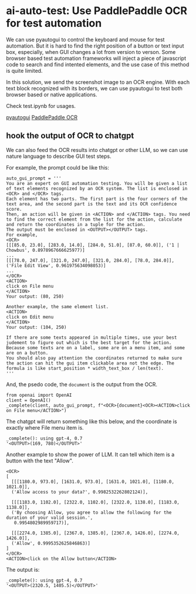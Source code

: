 # ai-auto-test: Use PaddlePaddle OCR for test automation

We can use pyautogui to control the keyboard and mouse for test automation. But it is hard to find the right position of a button or text input box, especially, when GUI changes a lot from version to verson. Some browser based test automation frameworks will inject a piece of javascript code to search and find intented elements, and the use case of this method is quite limited.

In this solution, we send the screenshot image to an OCR engine. With each text block recognized with its borders, we can use pyautogui to test both browser based or native applications.

Check test.ipynb for usages.

[pyautogui](https://pyautogui.readthedocs.io/en/latest/mouse.html#mouse-scrolling)
[PaddlePaddle OCR](https://github.com/PaddlePaddle/PaddleOCR)

## hook the output of OCR to chatgpt

We can also feed the OCR results into chatgpt or other LLM, so we can use nature language to describe GUI test steps.

For example, the prompt could be like this:
```
auto_gui_prompt = '''
You are an expert on GUI automation testing. You will be given a list of text elements recognized by an OCR system. The list is enclosed in <OCR> and </OCR> tags.
Each element has two parts. The first part is the four corners of the text area, and the second part is the text and its OCR confidence score.
Then, an action will be given in <ACTION> and </ACTION> tags. You need to find the correct element from the list for the action, calculate and return the coordinates in a tuple for the action.
The output must be enclosed in <OUTPUT></OUTPUT> tags.
For example, 
<OCR>
[[[85.0, 23.0], [283.0, 14.0], [284.0, 51.0], [87.0, 60.0]], ('1 | Chowbus', 0.8978967666625977)]
...
[[[78.0, 247.0], [321.0, 247.0], [321.0, 284.0], [78.0, 284.0]], ('File Edit View', 0.961975634098053)]
...
</OCR>
<ACTION>
click on File menu
</ACTION>
Your output: (80, 250)

Another example, the same element list.
<ACTION>
click on Edit menu
</ACTION>
Your output: (104, 250)

If there are some texts appeared in multiple times, use your best judement to figure out which is the best target for the action. Because some texts are on a label, some are on a menu item, and some are on a button.
You should also pay attention the coordinates returned to make sure the action can hit the gui item clickable area not the edge. The formula is like start_position * width_text_box / len(text).
'''
```

And, the psedo code, the `document` is the output from the OCR.
```
from openai import OpenAI
client = OpenAI()
_complete(client, auto_gui_prompt, f"<OCR>{document}<OCR><ACTION>click on File menu</ACTION>")
```

The chatgpt will return something like this below, and the coordinate is exactly where File menu item is.
```
_complete(): using gpt-4, 0.7
'<OUTPUT>(169, 780)</OUTPUT>'
```

Another example to show the power of LLM. It can tell which item is a button with the text "Allow".
```
<OCR>
[
  [[[1180.0, 973.0], [1631.0, 973.0], [1631.0, 1021.0], [1180.0, 1021.0]],
  ('Allow access to your data?', 0.9982532262802124)],
  
  [[[1183.0, 1102.0], [2322.0, 1102.0], [2322.0, 1138.0], [1183.0, 1138.0]],
  ('By choosing Allow, you agree to allow the following for the duration of your valid session.',
   0.9954802989959717)],
  
  [[[2274.0, 1385.0], [2367.0, 1385.0], [2367.0, 1426.0], [2274.0, 1426.0]],
  ('Allow', 0.9995352625846863)]
]
</OCR>
<ACTION>click on the Allow button</ACTION>
```

The output is:
```
_complete(): using gpt-4, 0.7
'<OUTPUT>(2320.5, 1405.5)</OUTPUT>'
```
